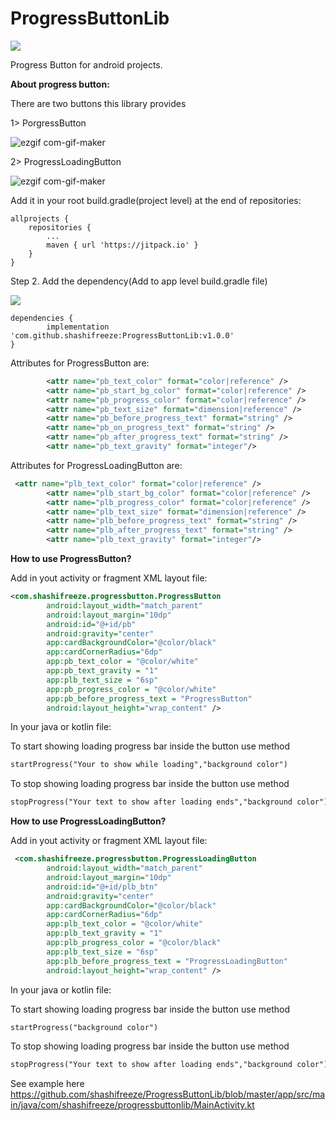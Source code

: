 # ProgressButtonLib
[![](https://jitpack.io/v/shashifreeze/ProgressButtonLib.svg)](https://jitpack.io/#shashifreeze/ProgressButtonLib)

Progress Button for android projects.

<b>About progress button:</b>

There are two buttons this library provides

1> PorgressButton

![ezgif com-gif-maker](https://user-images.githubusercontent.com/30362030/134495610-6326b04e-23b6-4e21-aa88-960736a832ed.gif)


2> ProgressLoadingButton

![ezgif com-gif-maker](https://user-images.githubusercontent.com/30362030/134495090-4e304afc-a9f8-4362-97bc-8c5c8f16bd36.gif)


Add it in your root build.gradle(project level) at the end of repositories:

	allprojects {
		repositories {
			...
			maven { url 'https://jitpack.io' }
		}
	}
Step 2. Add the dependency(Add to app level build.gradle file)

[![](https://jitpack.io/v/shashifreeze/ProgressButtonLib.svg)](https://jitpack.io/#shashifreeze/ProgressButtonLib)

	dependencies {
	        implementation 'com.github.shashifreeze:ProgressButtonLib:v1.0.0'
	}

Attributes for ProgressButton are:

```XML
        <attr name="pb_text_color" format="color|reference" />
        <attr name="pb_start_bg_color" format="color|reference" />
        <attr name="pb_progress_color" format="color|reference" />
        <attr name="pb_text_size" format="dimension|reference" />
        <attr name="pb_before_progress_text" format="string" />
        <attr name="pb_on_progress_text" format="string" />
        <attr name="pb_after_progress_text" format="string" />
        <attr name="pb_text_gravity" format="integer"/>
``` 
Attributes for ProgressLoadingButton are:

```XML
 <attr name="plb_text_color" format="color|reference" />
        <attr name="plb_start_bg_color" format="color|reference" />
        <attr name="plb_progress_color" format="color|reference" />
        <attr name="plb_text_size" format="dimension|reference" />
        <attr name="plb_before_progress_text" format="string" />
        <attr name="plb_after_progress_text" format="string" />
        <attr name="plb_text_gravity" format="integer"/>
``` 

<b>How to use ProgressButton?</b>

Add in yout activity or fragment XML layout file: 

```XML
<com.shashifreeze.progressbutton.ProgressButton
        android:layout_width="match_parent"
        android:layout_margin="10dp"
        android:id="@+id/pb"
        android:gravity="center"
        app:cardBackgroundColor="@color/black"
        app:cardCornerRadius="6dp"
        app:pb_text_color = "@color/white"
        app:pb_text_gravity = "1"
        app:plb_text_size = "6sp"
        app:pb_progress_color = "@color/white"
        app:pb_before_progress_text = "ProgressButton"
        android:layout_height="wrap_content" />
``` 

In your java or kotlin file:

To start showing loading progress bar inside the button use method
```XML
startProgress("Your to show while loading","background color")
``` 
To stop showing loading progress bar inside the button use method 
```XML
stopProgress("Your text to show after loading ends","background color")
``` 

<b>How to use ProgressLoadingButton?</b>

Add in yout activity or fragment XML layout file: 

```XML
 <com.shashifreeze.progressbutton.ProgressLoadingButton
        android:layout_width="match_parent"
        android:layout_margin="10dp"
        android:id="@+id/plb_btn"
        android:gravity="center"
        app:cardBackgroundColor="@color/black"
        app:cardCornerRadius="6dp"
        app:plb_text_color = "@color/white"
        app:plb_text_gravity = "1"
        app:plb_progress_color = "@color/black"
        app:plb_text_size = "6sp"
        app:plb_before_progress_text = "ProgressLoadingButton"
        android:layout_height="wrap_content" />
``` 

In your java or kotlin file:

To start showing loading progress bar inside the button use method
```XML
startProgress("background color")
``` 
To stop showing loading progress bar inside the button use method 
```XML
stopProgress("Your text to show after loading ends","background color")
``` 

See example here
https://github.com/shashifreeze/ProgressButtonLib/blob/master/app/src/main/java/com/shashifreeze/progressbuttonlib/MainActivity.kt

